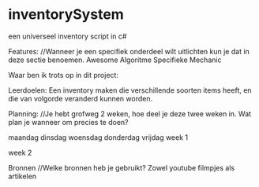 # inventorySystem
een universeel inventory script in c#

Features:
//Wanneer je een specifiek onderdeel wilt uitlichten kun je dat in deze sectie benoemen.
Awesome Algoritme
Specifieke Mechanic

Waar ben ik trots op in dit project:


Leerdoelen:
Een inventory maken die verschillende soorten items heeft, en die van volgorde veranderd kunnen worden.

Planning:
//Je hebt grofweg 2 weken, hoe deel je deze twee weken in. Wat plan je wanneer om precies te doen?

maandag
dinsdag
woensdag
donderdag
vrijdag
week 1





week 2





Bronnen
//Welke bronnen heb je gebruikt? Zowel youtube filmpjes als artikelen
